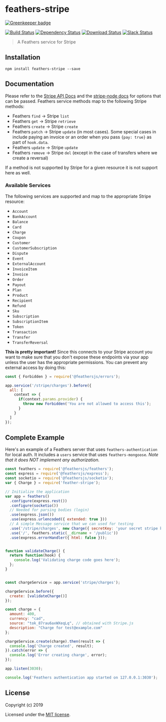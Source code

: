 # feathers-stripe

[![Greenkeeper badge](https://badges.greenkeeper.io/feathersjs-ecosystem/feathers-stripe.svg)](https://greenkeeper.io/)

[![Build Status](https://travis-ci.org/feathersjs-ecosystem/feathers-stripe.png?branch=master)](https://travis-ci.org/feathersjs-ecosystem/feathers-stripe)
[![Dependency Status](https://img.shields.io/david/feathersjs-ecosystem/feathers-stripe.svg?style=flat-square)](https://david-dm.org/feathersjs-ecosystem/feathers-stripe)
[![Download Status](https://img.shields.io/npm/dm/feathers-stripe.svg?style=flat-square)](https://www.npmjs.com/package/feathers-stripe)
[![Slack Status](http://slack.feathersjs.com/badge.svg)](http://slack.feathersjs.com)

> A Feathers service for Stripe

## Installation

```
npm install feathers-stripe --save
```

## Documentation

Please refer to the [Stripe API Docs](https://stripe.com/docs/api/node) and the [stripe-node docs](https://github.com/stripe/stripe-node) for options that can be passed. Feathers service methods map to the following Stripe methods:

- Feathers `find` -> Stripe `list`
- Feathers `get` -> Stripe `retrieve`
- Feathers `create` -> Stripe `create`
- Feathers `patch` -> Stripe `update` (in most cases). Some special cases in include paying an invoice or an order when you pass `{pay: true}` as part of `hook.data`.
- Feathers `update` -> Stripe `update`
- Feathers `remove` -> Stripe `del` (except in the case of transfers where we create a reversal)

If a method is not supported by Stripe for a given resource it is not support here as well.

### Available Services

The following services are supported and map to the appropriate Stripe resource:

- `Account`
- `BankAccount`
- `Balance`
- `Card`
- `Charge`
- `Coupon`
- `Customer`
- `CustomerSubscription`
- `Dispute`
- `Event`
- `ExternalAccount`
- `InvoiceItem`
- `Invoice`
- `Order`
- `Payout`
- `Plan`
- `Product`
- `Recipient`
- `Refund`
- `Sku`
- `Subscription`
- `SubscriptionItem`
- `Token`
- `Transaction`
- `Transfer`
- `TransferReversal`


**This is pretty important!** Since this connects to your Stripe account you want to make sure that you don't expose these endpoints via your app unless the user has the appropriate permissions. You can prevent any external access by doing this:

```js
const { Forbidden } = require('@feathersjs/errors');

app.service('/stripe/charges').before({
  all: [
    context => {
      if(context.params.provider) {
        throw new Forbidden('You are not allowed to access this');
      }
    }
  ]
});
```

## Complete Example

Here's an example of a Feathers server that uses `feathers-authentication` for local auth.  It includes a `users` service that uses `feathers-mongoose`.  *Note that it does NOT implement any authorization.*

```js
const feathers = require('@feathersjs/feathers');
const express = require('@feathersjs/express');
const socketio = require('@feathersjs/socketio');
var { Charge } = require('feather-stripe');

// Initialize the application
var app = feathers()
  .configure(express.rest())
  .configure(socketio())
  // Needed for parsing bodies (login)
  .use(express.json())
  .use(express.urlencoded({ extended: true }))
  // A simple Message service that we can used for testing
  .use('/stripe/charges', new Charge({ secretKey: 'your secret stripe key' }))
  .use('/', feathers.static(__dirname + '/public'))
  .use(express.errorHandler({ html: false }));


function validateCharge() {
  return function(hook) {
    console.log('Validating charge code goes here');
  };
}


const chargeService = app.service('stripe/charges');

chargeService.before({
  create: [validateCharge()]
});

const charge = {
  amount: 400,
  currency: "cad",
  source: "tok_87rau6axWXeqLq", // obtained with Stripe.js
  description: "Charge for test@example.com"
};

chargeService.create(charge).then(result => {
  console.log('Charge created', result);
}).catch(error => {
  console.log('Error creating charge', error);
});

app.listen(3030);

console.log('Feathers authentication app started on 127.0.0.1:3030');
```

## License

Copyright (c) 2019

Licensed under the [MIT license](LICENSE).
